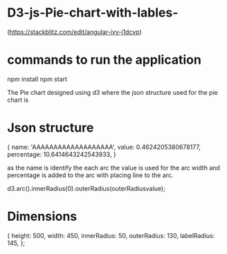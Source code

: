 # D3-js-Pie-chart-with-lables-

(https://stackblitz.com/edit/angular-ivy-j1dcvp)

# commands to run the application

npm install
npm start

The Pie chart designed using d3 where the json structure used for the pie chart is

# Json structure

{
name: 'AAAAAAAAAAAAAAAAAAA',
value: 0.4624205380678177,
percentage: 10.6414643242543933,
}

as the name is identify the each arc the value is used for the arc width and percentage is added to the arc with placing line to the arc.

d3.arc().innerRadius(0).outerRadius(outerRadiusvalue);

# Dimensions

{
height: 500,
width: 450,
innerRadius: 50,
outerRadius: 130,
labelRadius: 145,
};
